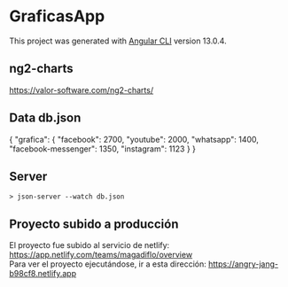 # GraficasApp

This project was generated with [Angular CLI](https://github.com/angular/angular-cli) version 13.0.4.

## ng2-charts
https://valor-software.com/ng2-charts/

## Data db.json
{
    "grafica": {
        "facebook": 2700,
        "youtube": 2000,
        "whatsapp": 1400,
        "facebook-messenger": 1350,
        "instagram": 1123
    }
}

## Server
    > json-server --watch db.json

## Proyecto subido a producción
El proyecto fue subido al servicio de netlify: https://app.netlify.com/teams/magadiflo/overview <br>
Para ver el proyecto ejecutándose, ir a esta dirección: https://angry-jang-b98cf8.netlify.app
